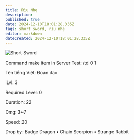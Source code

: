 ```yaml
---
title: Rìu Nhẹ
description: 
published: true
date: 2024-12-10T18:01:28.335Z
tags: short sword, rìu nhẹ
editor: markdown
dateCreated: 2024-12-10T18:01:28.335Z
---
```


![Short Sword](https://mu0rs.com/item_images/0/1.gif "Rìu nhẹ")

Command make item in Server Test: /td 0 1

Tên tiếng Việt: Đoản đao

iLvl: 3

Required Level: 0

Duration: 22

Dmg: 3~7

Speed: 20

Drop by:  Budge Dragon • Chain Scorpion • Strange Rabbit